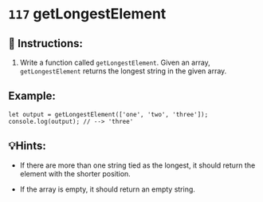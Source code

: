 # `117` getLongestElement

## 📝 Instructions:

1. Write a function called `getLongestElement`. Given an array, `getLongestElement` returns the longest string in the given array.

## Example:

```Js
let output = getLongestElement(['one', 'two', 'three']);
console.log(output); // --> 'three'
```

## 💡Hints:

+ If there are more than one string tied as the longest, it should return the element with the shorter position.

+ If the array is empty, it should return an empty string.
